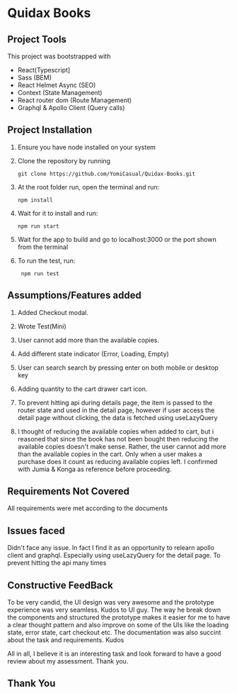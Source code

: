 # Quidax Books

## Project Tools

This project was bootstrapped with

- React(Typescript]
- Sass (BEM)
- React Helmet Async (SEO)
- Context (State Management)
- React router dom (Route Management)
- Graphql & Apollo Client (Query calls)

## Project Installation

1.  Ensure you have node installed on your system
2.  Clone the repository by running
    ```
    git clone https://github.com/YomiCasual/Quidax-Books.git
    ```
3.  At the root folder run, open the terminal and run:
    ```
    npm install
    ```
4.  Wait for it to install and run:
    ```
    npm run start
    ```
5.  Wait for the app to build and go to localhost:3000 or the port shown from the terminal

6.  To run the test, run:
    ```
     npm run test
    ```

## Assumptions/Features added

1. Added Checkout modal.
2. Wrote Test(Mini)
3. User cannot add more than the available copies.
4. Add different state indicator (Error, Loading, Empty)
5. User can search search by pressing enter on both mobile or desktop key
6. Adding quantity to the cart drawer cart icon.
7. To prevent hitting api during details page, the item is passed to the router state and used in the detail page, however if user access the detail page without clicking, the data is fetched using useLazyQuery

8. I thought of reducing the available copies when added to cart, but i reasoned that since the book has not been bought then reducing the available copies doesn't make sense. Rather, the user cannot add more than the available copies in the cart. Only when a user makes a purchase does it count as reducing available copies left. I confirmed with Jumia & Konga as reference before proceeding.

## Requirements Not Covered

All requirements were met according to the documents

## Issues faced

Didn't face any issue. In fact I find it as an opportunity to relearn apollo client and graphql. Especially using useLazyQuery for the detail page. To prevent hitting the api many times

## Constructive FeedBack

To be very candid, the UI design was very awesome and the prototype experience was very seamless. Kudos to UI guy. The way he break down the components and structured the prototype makes it easier for me to have a clear thought pattern and also improve on some of the UIs like the loading state, error state, cart checkout etc. The documentation was also succint about the task and requirements. Kudos

All in all, I believe it is an interesting task and look forward to have a good review about my assessment. Thank you.

## Thank You
